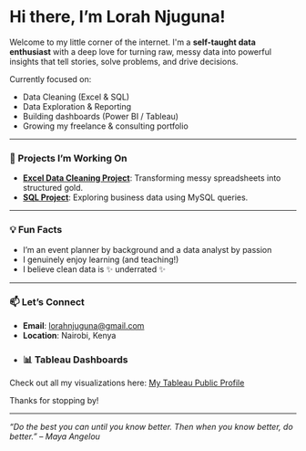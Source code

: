 # Hi there, I’m Lorah Njuguna!

Welcome to my little corner of the internet. I'm a **self-taught data enthusiast** with a deep love for turning raw, messy data into powerful insights that tell stories, solve problems, and drive decisions.

Currently focused on:
- Data Cleaning (Excel & SQL)
- Data Exploration & Reporting
- Building dashboards (Power BI / Tableau)
- Growing my freelance & consulting portfolio

---

### 🚀 Projects I’m Working On
- **[Excel Data Cleaning Project](https://github.com/LorahWangari/Excel_Cleaning_Project)**: Transforming messy spreadsheets into structured gold.
- **[SQL Project](https://github.com/LorahWangari/SQL_Project_1)**: Exploring business data using MySQL queries.

---

### 💡 Fun Facts
- I’m an event planner by background and a data analyst by passion
- I genuinely enjoy learning (and teaching!)
- I believe clean data is ✨ underrated ✨

---

### 📫 Let’s Connect
- **Email**: lorahnjuguna@gmail.com
- **Location**: Nairobi, Kenya
- ### 📊 Tableau Dashboards  
Check out all my visualizations here: [My Tableau Public Profile](https://public.tableau.com/app/profile/lorah.njuguna/vizzes)

Thanks for stopping by!

---

*“Do the best you can until you know better. Then when you know better, do better.” – Maya Angelou*
